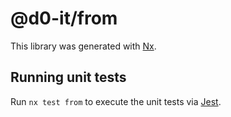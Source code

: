 # @d0-it/from

This library was generated with [Nx](https://nx.dev).

## Running unit tests

Run `nx test from` to execute the unit tests via [Jest](https://jestjs.io).
